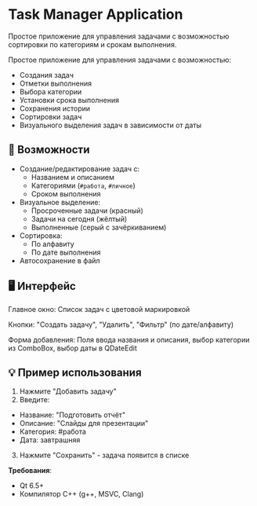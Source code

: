 # Task Manager Application

Простое приложение для управления задачами с возможностью сортировки по категориям и срокам выполнения.

Простое приложение для управления задачами с возможностью:
- Создания задач
- Отметки выполнения
- Выбора категории
- Установки срока выполнения
- Сохранения истории
- Сортировки задач
- Визуального выделения задач в зависимости от даты

## 📌 Возможности

- Создание/редактирование задач с:
  - Названием и описанием
  - Категориями (`#работа`, `#личное`)
  - Сроком выполнения
- Визуальное выделение:
  - Просроченные задачи (красный)
  - Задачи на сегодня (жёлтый)
  - Выполненные (серый с зачёркиванием)
- Сортировка:
  - По алфавиту
  - По дате выполнения
- Автосохранение в файл

## 🖥 Интерфейс
Главное окно: Список задач с цветовой маркировкой

Кнопки: "Создать задачу", "Удалить", "Фильтр" (по дате/алфавиту)

Форма добавления: Поля ввода названия и описания, выбор категории из ComboBox, выбор даты в QDateEdit

## 💡 Пример использования
1. Нажмите "Добавить задачу"
2. Введите:
- Название: "Подготовить отчёт"
- Описание: "Слайды для презентации"
- Категория: #работа
- Дата: завтрашняя
3. Нажмите "Сохранить" - задача появится в списке

**Требования**:
   - Qt 6.5+
   - Компилятор C++ (g++, MSVC, Clang)

